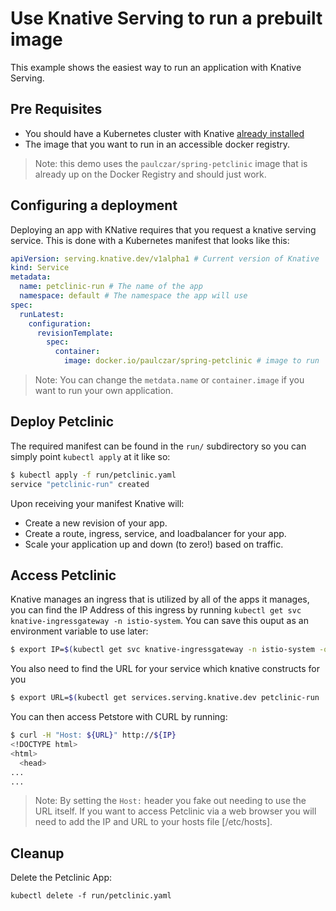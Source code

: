 # Use Knative Serving to run a prebuilt image

This example shows the easiest way to run an application with Knative Serving.

## Pre Requisites

* You should have a Kubernetes cluster with Knative [already installed](../README.md)
* The image that you want to run in an accessible docker registry.

> Note: this demo uses the `paulczar/spring-petclinic` image that is already up on the Docker Registry and should just work.

## Configuring a deployment

Deploying an app with KNative requires that you request a knative serving service. This is done with a Kubernetes manifest that looks like this:

```yaml
apiVersion: serving.knative.dev/v1alpha1 # Current version of Knative
kind: Service
metadata:
  name: petclinic-run # The name of the app
  namespace: default # The namespace the app will use
spec:
  runLatest:
    configuration:
      revisionTemplate:
        spec:
          container:
            image: docker.io/paulczar/spring-petclinic # image to run

```

> Note: You can change the `metdata.name` or `container.image` if you want to run your own application.

## Deploy Petclinic

The required manifest can be found in the `run/` subdirectory so you can simply point `kubectl apply` at it like so:


```bash
$ kubectl apply -f run/petclinic.yaml
service "petclinic-run" created
```

Upon receiving your manifest Knative will:

* Create a new revision of your app.
* Create a route, ingress, service, and loadbalancer for your app.
* Scale your application up and down (to zero!) based on traffic.

## Access Petclinic

Knative manages an ingress that is utilized by all of the apps it manages, you can find the IP Address of this ingress by running `kubectl get svc knative-ingressgateway -n istio-system`. You can save this ouput as an environment variable to use later:

```bash
$ export IP=$(kubectl get svc knative-ingressgateway -n istio-system -o 'jsonpath={.status.loadBalancer.ingress[0].ip}')
```

You also need to find the URL for your service which knative constructs for you

```bash
$ export URL=$(kubectl get services.serving.knative.dev petclinic-run  -o jsonpath='{.status.domain}')
```

You can then access Petstore with CURL by running:

```bash
$ curl -H "Host: ${URL}" http://${IP}
<!DOCTYPE html>
<html>
  <head>
...
...
```

> Note: By setting the `Host:` header you fake out needing to use the URL itself.  If you want to access Petclinic via a web browser you will need to add the IP and URL to your hosts file [/etc/hosts].

## Cleanup

Delete the Petclinic App:

```
kubectl delete -f run/petclinic.yaml
```